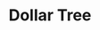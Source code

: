 ---
title: "Dollar Tree"
url: /reading/dollar-tree-north-5th-street-highway/
shop: variety store
---